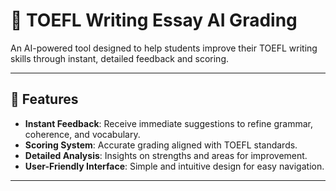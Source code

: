 # 📝 TOEFL Writing Essay AI Grading

An AI-powered tool designed to help students improve their TOEFL writing skills through instant, detailed feedback and scoring.

---

## 🚀 Features

- **Instant Feedback**: Receive immediate suggestions to refine grammar, coherence, and vocabulary.
- **Scoring System**: Accurate grading aligned with TOEFL standards.
- **Detailed Analysis**: Insights on strengths and areas for improvement.
- **User-Friendly Interface**: Simple and intuitive design for easy navigation.

---
